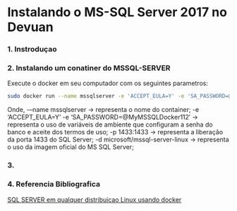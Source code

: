 # Instalando o MS-SQL Server 2017 no Devuan

### 1. Instroduçao

### 2. Instalando um conatiner do MSSQL-SERVER
Execute o docker em seu computador com os seguintes parametros:
```bash
sudo docker run --name mssqlserver -e 'ACCEPT_EULA=Y' -e 'SA_PASSWORD=@MyMSSQLDocker112' -p 1433:1433 -d microsoft/mssql-server-linux
```
Onde,
-–name mssqlserver -> representa o nome do container;
-e ‘ACCEPT_EULA=Y’ -e ‘SA_PASSWORD=@MyMSSQLDocker112′ -> representa o uso de variáveis de ambiente que configuram a senha do banco e aceite dos termos de uso;
-p 1433:1433 -> representa a liberação da porta 1433 do SQL Server;
-d microsoft/mssql-server-linux -> representa o uso da imagem oficial do MS SQL Server;


### 3. 

### 4. Referencia Bibliografica
[SQL SERVER em qualquer distribuicao Linux usando docker](https://www.linuxdescomplicado.com.br/2017/06/saiba-como-instalar-o-microsoft-sql-server-2017-em-qualquer-distribuicao-linux-usando-container-docker.html)
